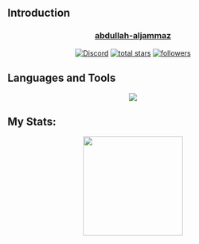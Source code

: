 ## Introduction

<h3 align="center"><a href="https://github.com/abdullah-aljammaz">abdullah-aljammaz</a></h3>

<p align="center">
  <a href="https://discordapp.com/users/655140858777174037"><img alt="Discord" title="Discord" src="https://img.shields.io/badge/-Discord-7289DA?style=for-the-badge&logo=discord&logoColor=white"/></a>
<a href="https://github.com/abdullah-aljammaz?tab=repositories&sort=stargazers">
    <img alt="total stars" title="Total stars on GitHub" src="https://custom-icon-badges.demolab.com/github/stars/abdullah-aljammaz?color=B8B92B&style=for-the-badge&labelColor=959532&logo=star"/></a>
   <a href="https://github.com/abdullah-aljammaz"><img alt="followers" title="Follow me on Github" src="https://img.shields.io/github/followers/abdullah-aljammaz?color=236ad3&style=for-the-badge&logo=github&label=Follow"/></a>
 </p>


## Languages and Tools

<p align="center"> <a href="https://github.com/User"><img src="https://skillicons.dev/icons?i=vscode,replit,github,mysql,css,html,git,python,discord"> </a> </p>

## My Stats:

<p align="center">
<img height="200px" src="https://github-readme-stats.vercel.app/api?username=abdullah-aljammaz&hide_border=true&show_icons=true&count_private=true&theme=github_dark&bg_color=151515&border_radius=10&">
</p>
